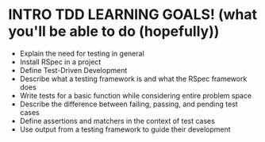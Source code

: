 # INTRO TDD LEARNING GOALS! (what you'll be able to do (hopefully))

* Explain the need for testing in general
* Install RSpec in a project
* Define Test-Driven Development
* Describe what a testing framework is and what the RSpec framework does
* Write tests for a basic function while considering entire problem space
* Describe the difference between failing, passing, and pending test cases
* Define assertions and matchers in the context of test cases
* Use output from a testing framework to guide their development
